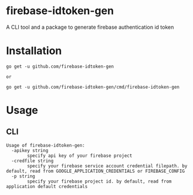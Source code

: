 # firebase-idtoken-gen
A CLI tool and a package to generate firebase authentication id token

# Installation
```
go get -u github.com/firebase-idtoken-gen

or

go get -u github.com/firebase-idtoken-gen/cmd/firebase-idtoken-gen
```

# Usage
## CLI

```
Usage of firebase-idtoken-gen:
  -apikey string
    	specify api key of your firebase project
  -credfile string
    	specify your firebase service account credential filepath. by default, read from GOOGLE_APPLICATION_CREDENTIALS or FIREBASE_CONFIG
  -p string
    	specify your firebase project id. by default, read from application default credentials
```
